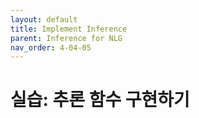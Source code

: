 ```yaml
---
layout: default
title: Implement Inference
parent: Inference for NLG
nav_order: 4-04-05
---
```


# 실습: 추론 함수 구현하기

